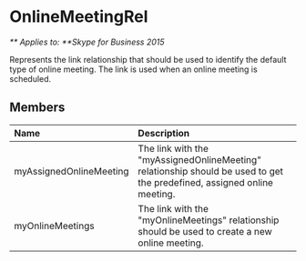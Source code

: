 
# OnlineMeetingRel


_** Applies to: **Skype for Business 2015_

Represents the link relationship that should be used to identify the default type of online meeting. The link is used when an online meeting is scheduled.

## Members



| <strong>Name</strong>   | <strong>Description</strong>                                                                                            |
|:------------------------|:------------------------------------------------------------------------------------------------------------------------|
| myAssignedOnlineMeeting | The link with the "myAssignedOnlineMeeting" relationship should be used to get the predefined, assigned online meeting. |
| myOnlineMeetings        | The link with the "myOnlineMeetings" relationship should be used to create a new online meeting.                        |

